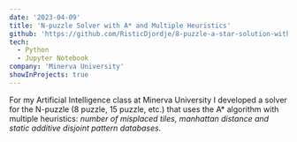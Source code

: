 ```yaml
---
date: '2023-04-09'
title: 'N-puzzle Solver with A* and Multiple Heuristics'
github: 'https://github.com/RisticDjordje/8-puzzle-a-star-solution-with-multiple-heuristics'
tech:
  - Python
  - Jupyter Notebook
company: 'Minerva University'
showInProjects: true
---
```


For my Artificial Intelligence class at Minerva University I developed a solver for the N-puzzle (8 puzzle, 15 puzzle, etc.) that uses the A\* algorithm with multiple heuristics: <i>number of misplaced tiles, manhattan distance and static additive disjoint pattern databases.</i>
